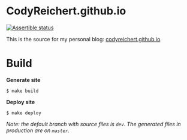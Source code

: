 # CodyReichert.github.io

[![Assertible status](https://assertible.com/apis/6effae9c-25b8-455f-9858-6a94a5bad40d/status?api_token=8b55a286830323effb)](https://assertible.com/dashboard#/services/6effae9c-25b8-455f-9858-6a94a5bad40d/results)

This is the source for my personal
blog: [codyreichert.github.io](https://codyreichert.github.io).

# Build

**Generate site**

```
$ make build
```

**Deploy site**

```
$ make deploy
```

_Note: the default branch with source files is `dev`. The generated
files in production are on `master`._
